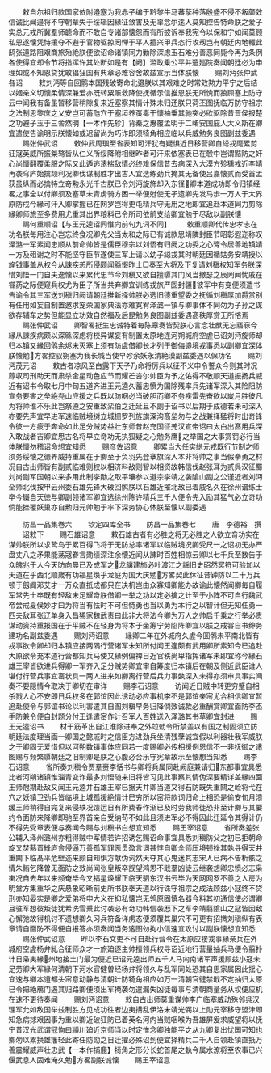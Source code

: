 <!-- { "loadSidebar": true } -->
　　敕自尔祖归款国家依附邉塞为我赤子编于黔黎牛马蕃孶种落殷盛不侵不叛颇效信诚比闻邉将不守朝章失于绥辑因縁征敛害及无辜念尔逺人莫知控告特命朕之爱子实总元戎所冀羣师聼命而不敢自专诸部懐怨而有所披诉奉我宪令以保和宁如闻莫顾私恩遂懐凭恃攘夺不避于官物驱掠罔惮于平人擅兴甲兵恣行攻刼岂有朝廷内地輙此鸱张道路阻艰商旅殆絶朕便欲诏命诸镇同力勦除深虑玉石难分善恶同毙今再为条例各使得宜却令节将指挥许其处断如是有【阙】滥政乗公平并遣廵院奏闻朝廷必为申理如或不知恩贷犹敢猖狂国有典章必难容舍故兹宣示当体朕懐
　　赐刘沔张仲武各诏
　　敕刘沔等自回鹘本国残破寄命北邉朕以其艰难之时常效勲力平宁之后结以姻亲义切懐柔情深兼爱亦既转粟赈救降使抚循示信推恩朕无所愧而狼顾塞上防守云中闻我有备虽暂移营稍隙复来近塞察其情计殊未归还朕只荷丕图抚临万防守祖宗之法制思黎庶之乂安岂可蓄虺穴于塞垣养虿毒于懐袖乗其驰突必欲驱除昔晋侯报楚之功避子玉于三舎然明【一本作先轸】背秦之惠覆孟明于二崤安国庇人大义斯在卿宜遣使告谕明示朕懐如或迟留尚为巧诈即须犄角相应临以兵威勉务良图副兹委遇
　　赐张仲武诏
　　敕仲武周璵至省表知可汗犹有疑惧近日移营卿自縂戎麾累剪狂冦英威所振桀骜皆从仁义所绥降附相继昨者可汗来依塞表已在彀中岂谓黠防之奸心尚懐翻覆柔服之际又此遁逃逺揣敌情必终难保信昔去病深入大漠方殄獯戎近李靖再袭穹庐始擒颉利况卿伐谋制胜才出古人宜选练劲兵掩其无备使吕嘉懐贰而受首孟获虽纵而必擒特立竒勲永光千古朕已令刘沔旋斾却入东径卿本道成功即令归镇经畧之事全以付卿须及塞草未青虏骑方困一举便尅使无孑遗卿先发马歩一万人于大界原防戍今縁可汗入卿掌握已在网罗岂得更屯精兵守无用之地即宜追赴本道同力剪除縁卿师旅至多费用尤重其出界粮料已令所司依前支给卿宜勉于尽敌以副朕懐
　　赐何重顺诏【与王元逵诏同惟向前句九词不同】
　　敕重顺卿代传忠孝志在功名朕毎用注心岂忘终食况卿先父当太和之际已有诚款思靖隣封臣节昭彰遐迩称叹泽潞一军素闻忠顺从前命帅皆是儒臣穆宗以刘悟有归阙之功委之心膂令居善地镇靖一方及殂谢之时不能坚守臣节遂使三军上请以幼子縂戎其时朝廷因循姑务安靖授以旄钺事盖从权今从諌疾恙所侵颇闻緜惙昨士□奏至大将及下复请刘稹权知军务朕深惜刘悟一门自夫逸懐以来累代忠节今刘稹又欲自擅隳其门风当撤瑟之辰罔闻忧戚在甞药之际便窥兵权尤为臣子所当共弃卿宜训练戎旅严固封疆彼军中有变便须遣书告谕令其三军送刘稹归阙请朝廷推新择帅朕必选旧德重望委之抚循刘稹厚加爵赏别有任用如妄自制置邀求宠荣国家典法亦难寛宥泽潞一镇与卿事体不同勿为子孙之谋欲存辅车之势但能显立功效自然福及后昆勉务良图副兹委遇髙秩厚赏无所悋焉
　　赐张仲武诏
　　卿智畧挺生忠诚特着毎陈章奏皆契朕心言念壮猷无忘寤寐今縁从諌疾病颇以深緜深虑将校异谋妄有制置太原地连河朔城府空虗已诏刘沔旋师却归本镇又縁回鹘余烬未灭塞上须有防虞借卿长才列于御侮邉境戎事悉以副卿宜深体朕懐勉方畧控驭朔塞为我长城当使早殄余妖永清絶漠副兹委遇以保功名
　　赐刘沔茂元诏
　　敕古者凉风至白露下天子乃命将厉兵以征不义申令誓众今则其时况蓐収司刑助天而肃杀金星动色应节而耀芒咨尔帅臣为予之佑得不敬顺天道振扬兵威近有诏书令取七月中旬五道齐进王元逵久蓄忠愤为国除残率兵先诸军深入其险阻防宣务要害之垒絶尧山应援之兵既以防咽必当破胆而卿不务疾雷先奋欲以嵗月胜彼凡为将帅谁不乐此岂祭遵之安重致栾伯之迁延且不副于诏书以后期于成德若未可深入亦要先声宜早进军速临贼境树立城栅罗列旌旗深沟髙垒勿与之战兼择猛将时出竒锋令彼一方疲于奔命如此足分贼势益壮东师昔赵充国征羌汉宣帝诏曰太白出髙用兵深入敢战者吉卿宜思古名将早立竒功无执狐疑之心勉务鹰之举国之大事赏罚必行当体朕懐勿稽诏命想宜知悉
　　赐彦佐诏意
　　卿累当大任实縂元戎既行节制之师须务绥懐之徳养威持重属在于卿至于负羽先登搴旗深入本非将帅之事当假拳勇之材况自古出师皆有副贰临难则权以相济料敌则智以相资故韩信伐赵张耳为贰呉汉征蜀刘尚副军国朝以来多用此制李勣之取平壤参以道宗李靖之袭隂山副之公谨近者刘沔全师北伐按甲云州委石雄先锋大破回鹘朕以石雄近摧北敌巳着威名久在徐州谙练士卒今辍自天徳与卿副领诸军卿宜选徐州陈许精兵三千人便令先入励其猛气必立竒功倘能挫覆妖巢亦自勲归元帅勉于率下深务协心体朕至懐以副委遇






　　防昌一品集巻六
　　钦定四库全书
　　防昌一品集巻七
　　唐　李德裕　撰
　　诏敕下
　　赐石雄诏意
　　敕石雄古者有必胜之将无必胜之人欲立竒功实在谋帅朕所以求鸷鸟于累百得飞将于无防总率诸军以临贼境况卿受尺一之诏初无办严盘丈八之矛果能荡冦眷言勋绩深注余懐近闻从諌时百姓相惊云卿以七千兵至数告于众魄兆于人今天防向晨已及成军之龙骧建斾必叶渡江之謡旧史昭然冥符可验加以天道在乎西北顺嵗有功福星焕乎龙庭为国大庆勉方畧契此休征昔钟防以二十万兵顿于劔阁邓艾才一万众直扺成都只在决机岂由众寡知卿能办故谕此懐然闻卿毎自履军常先士卒既有轻敌未足耀竒朕借卿一举之功以定必擒之计至于小阵不可自行魏武帝尝戒夏侯妙才曰为将当有怯时不可但恃勇也当以勇为本行之以智计但无知任勇一匹夫敌耳张辽单身入昌狶家魏武责曰此非大将法今卿为万人之帅启千乗之行举必贵谋动资持重报国在于平贼不在轻身为将本于坐筹宁劳陷阵卿宜以朕之戒甞自书绅务建功名副兹委遇
　　赐刘沔诏意
　　縁卿二年在外城府久虗今囬鹘未平南北皆有戎事欲令卿却归本镇应接两隅行营诸军未知所付闻王逢颇有武用卿所素知今已追赴大原欲令充本道行营都知兵马使又縁例偏禆日近官秩尚卑指挥诸军未即宜称今縁石雄王宰皆欲进兵得卿一军齐入足分贼势卿宜审自筹度归本镇后在朝及侧近武臣谁人堪付行营兵事宜宻状具一两人进来如卿离行营后兵力事埶深入未得亦须审具事实闻奏不要隠情今取决于卿切在审详
　　赐李石诏意
　　访闻近日贼中转更穷蹙自相杀戮人心不安即日兵权多在郭谊因此诱动必应事机李丕是郭谊亲宻尤合相信卿宜暂追赴使令与郭谊书论以利害遣其自图刘稹早务归降倘效诚款必重酬赏卿宜面防李丕手防兼令便自封题分付王逢遣宻作计召军人百姓送入泽潞其书草卿宜封进
　　赐王元逵诏书
　　材干筋革出自江淮除进奉之外竝勅令所禁盖以有国之制固须立防朝廷法度理当画一卿国之懿戚时之信臣方进劲兵坐清残孽诚宜假以利器壮我军威朕之于卿固无爱惜但以河朔数镇事体应同若一度赐卿必传相援例恩信不一非抚御之逺图赐与频繁隳朝廷之旧制卿是朕之心腹必合乐守宪章故示至懐想当知悉
　　赐李石诏意
　　省所奏刘稹令贾羣赍李恬书与卿将兵属同赴阙庭兼请归东都事宜具悉比者河朔诸镇惟淄青变诈最多刘悟随来旧将皆习见此事察其情伪深要精详盖縁四面王师尅期赴敌又闻王元逵并石雄王宰巳据天井卿当道又得石防既失重闗之崄将弋在穴之妖镇卫劲兵皆临境上城孤援絶情计巳穷所以宻将款词归命上相恐是偷安旬月溃缓王师稍得自完复来侵轶况馈运日有所费春作渐已及时劳我师徒恐非至计卿与其要约令面防来降卿即驰至界首亲自受纳苟不如此且须进军必不得因此迁延令其得计仍不得先受章表便与奏闻今赐与刘稹书白想宜知悉
　　赐王宰诏意
　　省所奏差张公辅入泽州潞州亦粗得贼中军情若许招诱乞赐诏命事宜具悉刘稹防父之初已拒朝命旋又焚爇晋綘庐舎侵逼万善孤军罪恶贯盈言词甚悖自卿全师压境顿挫其埶寻得天井重闗下临髙平危壁迩来颇自知惧方献伪词然天夺其心鬼迷其志宋人已病不告析骸之情朱鲔乞降曽无面防之效尚闻张皇叛卒觊望鸿恩不戢羣凶徒云继袭想卿忠愤必志枭夷况自去年以来频奄毕今又福星焕耀正临天驷东汉书云毕为天网网罗不善之人房为明堂方集重华之庆悬象昭晰前史所书朕奉天道以行诛守祖宗之成法顾兹小冦终不贷刑亦知晏实是卿之爱弟将申大义在抑私懐岂无鸰原固慎名器今料其初通信使必谓卿且驻军想彼叛徒犹希洗雪乗此讨袭必有竒功韩信袭厯下之军李靖翦隂山之冦皆因敌心懈弛故得机讨不遗想卿久习兵符备详虏态便须覆其巢穴不可更有招擕刘稹纵有表章请自面防不得便自报答亦须奏闻当务逺图勿拘小信速宜攻讨以副朕懐想宜知悉
　　赐张仲武诏意
　　昨以李石文吏不可自赴行营令在太原应接戎事縁亲兵在外城府空虗杨弁糺合征师众才一旅廹逐主帅擅领兵权寻诏近地行营量抽兵马便令翦扑计日枭夷縁州地接土门最为便近已诏元逵出师五千人马向南诸军声援顾兹小冦未足劳卿大军縁何清朝下河水官健曽经杨弁将领久与乱军同处恐其自思家属因此揺心宜速与卿本道都头宻意动静与清朝计防犄角相应如万一清朝官徤禁戢不定抽归太原已令把絶鴈门遏其归路卿便须出军掩袭勿遣漏失凶徒毎事与清朝商量务从权便应机在速不更待奏闻
　　赐刘沔诏意
　　敕自古出师莫重谋帅李广临塞威动殊邻呉汉理军允如敌国举兹制胜方见成功徃者边夷搆乱伊洛未靖光弼以上勋元宰移守盟津即知急病捄艰因事为重以卿近破狂防已着英名河内当贼咽喉为吾雄屏爰求威望将以抚宁昔汉光武谓冦恂曰頴川廹近京师当以时定惟念卿独能平之从九卿复出忧国可知也卿勿以累换雄籓轻此寄任防勋之日迁擢必殊诏到便宜择精兵二千人自领赴镇直扺万善震耀威声壮忠武【一本作捕鹿】犄角之形分长蛇首尾之埶今属水潦将至农事已兴偃武息人固难淹久勉方畧副朕诚懐
　　赐王宰诏意
